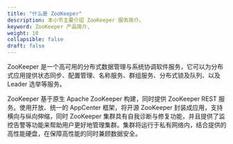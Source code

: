 ```yaml
---
title: "什么是 ZooKeeper"
description: 本小节主要介绍 ZooKeeper 服务简介。 
keyword: ZooKeeper 产品简介, 
weight: 10
collapsible: false
draft: false
---
```


ZooKeeper 是一个高可用的分布式数据管理与系统协调软件服务，它可以为分布式应用提供状态同步、配置管理、名称服务、群组服务、分布式锁及队列、以及 Leader 选举等服务。

ZooKeeper 基于原生 Apache ZooKeeper 构建，同时提供 ZooKeeper REST 服务。使用开放、统一的 AppCenter 框架，将开源 ZooKeeper 封装成应用，支持横向与纵向伸缩，同时 ZooKeeper 集群具有自我诊断与修复功能，并且提供了监控告警等功能来帮助用户更好地管理集群。集群将运行于私有网络内，结合提供的高性能硬盘，在保障高性能的同时兼顾数据安全。
